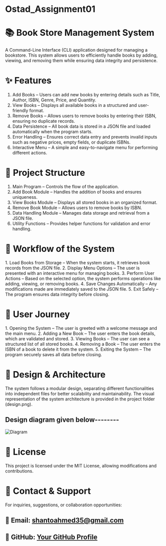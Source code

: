 # Ostad_Assignment01

# 📚 Book Store Management System
A Command-Line Interface (CLI) application designed for managing a bookstore. This system allows users to efficiently handle books by adding, viewing, and removing them while ensuring data integrity and persistence.

# ✨ Features
1. Add Books – Users can add new books by entering details such as Title, Author, ISBN, Genre, Price, and Quantity.
2. View Books – Displays all available books in a structured and user-friendly format.
3. Remove Books – Allows users to remove books by entering their ISBN, ensuring no duplicate records.
4. Data Persistence – All book data is stored in a JSON file and loaded automatically when the program starts.
5. Error Handling – Ensures correct data entry and prevents invalid inputs such as negative prices, empty fields, or duplicate ISBNs.
6. Interactive Menu – A simple and easy-to-navigate menu for performing different actions.


# 📂 Project Structure
1. Main Program – Controls the flow of the application.
2. Add Book Module – Handles the addition of books and ensures uniqueness.
3. View Books Module – Displays all stored books in an organized format.
4. Remove Book Module – Allows users to remove books by ISBN.
5. Data Handling Module – Manages data storage and retrieval from a JSON file.
6. Utility Functions – Provides helper functions for validation and error handling.


# 🔄 Workflow of the System
1️. Load Books from Storage – When the system starts, it retrieves book records from the JSON file.
2️. Display Menu Options – The user is presented with an interactive menu for managing books.
3️. Perform User Actions – Based on the selected option, the system performs operations like adding, viewing, or removing books.
4️. Save Changes Automatically – Any modifications made are immediately saved to the JSON file.
5️. Exit Safely – The program ensures data integrity before closing.



# 📌 User Journey
1️. Opening the System – The user is greeted with a welcome message and the main menu.
2️. Adding a New Book – The user enters the book details, which are validated and stored.
3️. Viewing Books – The user can see a structured list of all stored books.
4️. Removing a Book – The user enters the ISBN of a book to delete it from the system.
5️. Exiting the System – The program securely saves all data before closing.



# 🎨 Design & Architecture
The system follows a modular design, separating different functionalities into independent files for better scalability and maintainability.
The visual representation of the system architecture is provided in the project folder (design.png).
## Design diagram given below--------
![Diagram](https://github.com/user-attachments/assets/35f95242-d145-4f50-a80a-07435162ddb6) 


# 📜 License
This project is licensed under the MIT License, allowing modifications and contributions.


# 🔗 Contact & Support
For inquiries, suggestions, or collaboration opportunities:
## 📧 Email: shantoahmed35@gmail.com
## 🔗 GitHub: [Your GitHub Profile](https://github.com/ShantoAhmed35)

